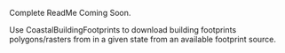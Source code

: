 Complete ReadMe Coming Soon.


Use CoastalBuildingFootprints to download building footprints polygons/rasters from in a given state from an available footprint source.
